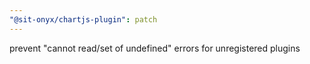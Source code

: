 ```yaml
---
"@sit-onyx/chartjs-plugin": patch
---
```


prevent "cannot read/set of undefined" errors for unregistered plugins
